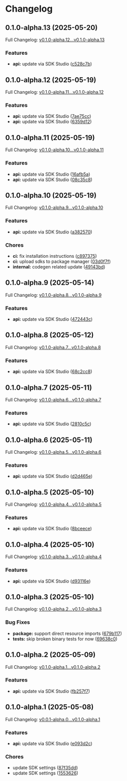# Changelog

## 0.1.0-alpha.13 (2025-05-20)

Full Changelog: [v0.1.0-alpha.12...v0.1.0-alpha.13](https://github.com/onkernel/kernel-python-sdk/compare/v0.1.0-alpha.12...v0.1.0-alpha.13)

### Features

* **api:** update via SDK Studio ([c528c7b](https://github.com/onkernel/kernel-python-sdk/commit/c528c7b45adac371fddfdc2792a435f814b03d67))

## 0.1.0-alpha.12 (2025-05-19)

Full Changelog: [v0.1.0-alpha.11...v0.1.0-alpha.12](https://github.com/onkernel/kernel-python-sdk/compare/v0.1.0-alpha.11...v0.1.0-alpha.12)

### Features

* **api:** update via SDK Studio ([7ae75cc](https://github.com/onkernel/kernel-python-sdk/commit/7ae75cc86e63a349ba4cd0d3e7a5e9814865766e))
* **api:** update via SDK Studio ([6359d12](https://github.com/onkernel/kernel-python-sdk/commit/6359d1225c4859929868fd58b67bbe00146951de))

## 0.1.0-alpha.11 (2025-05-19)

Full Changelog: [v0.1.0-alpha.10...v0.1.0-alpha.11](https://github.com/onkernel/kernel-python-sdk/compare/v0.1.0-alpha.10...v0.1.0-alpha.11)

### Features

* **api:** update via SDK Studio ([16afb5a](https://github.com/onkernel/kernel-python-sdk/commit/16afb5a7a1da33771aca73685dc32b0a1e90ce2d))
* **api:** update via SDK Studio ([08c35c8](https://github.com/onkernel/kernel-python-sdk/commit/08c35c8662ad34c76936c9dbeac7057a74e4a0df))

## 0.1.0-alpha.10 (2025-05-19)

Full Changelog: [v0.1.0-alpha.9...v0.1.0-alpha.10](https://github.com/onkernel/kernel-python-sdk/compare/v0.1.0-alpha.9...v0.1.0-alpha.10)

### Features

* **api:** update via SDK Studio ([a382570](https://github.com/onkernel/kernel-python-sdk/commit/a382570e96f3bae625cb176e746038fcdf0e8e73))


### Chores

* **ci:** fix installation instructions ([c897375](https://github.com/onkernel/kernel-python-sdk/commit/c8973750a1ae58f7c8eee588bbe874862dbbb46d))
* **ci:** upload sdks to package manager ([03d0f7f](https://github.com/onkernel/kernel-python-sdk/commit/03d0f7f19be9614f5a81bd5c31117febd68ec5e9))
* **internal:** codegen related update ([49143bd](https://github.com/onkernel/kernel-python-sdk/commit/49143bdcb6635ae79b1c4c5fddc9017d8d81b4d7))

## 0.1.0-alpha.9 (2025-05-14)

Full Changelog: [v0.1.0-alpha.8...v0.1.0-alpha.9](https://github.com/onkernel/kernel-python-sdk/compare/v0.1.0-alpha.8...v0.1.0-alpha.9)

### Features

* **api:** update via SDK Studio ([472443c](https://github.com/onkernel/kernel-python-sdk/commit/472443c0fc689a2a1e6e5177fc74ca78e556a0d6))

## 0.1.0-alpha.8 (2025-05-12)

Full Changelog: [v0.1.0-alpha.7...v0.1.0-alpha.8](https://github.com/onkernel/kernel-python-sdk/compare/v0.1.0-alpha.7...v0.1.0-alpha.8)

### Features

* **api:** update via SDK Studio ([68c2cc8](https://github.com/onkernel/kernel-python-sdk/commit/68c2cc821cf9c31f8e5e054ba69780cbba2449db))

## 0.1.0-alpha.7 (2025-05-11)

Full Changelog: [v0.1.0-alpha.6...v0.1.0-alpha.7](https://github.com/onkernel/kernel-python-sdk/compare/v0.1.0-alpha.6...v0.1.0-alpha.7)

### Features

* **api:** update via SDK Studio ([2810c5c](https://github.com/onkernel/kernel-python-sdk/commit/2810c5c0e0e0e89e03a00b27fb1d2ab355f3a8ff))

## 0.1.0-alpha.6 (2025-05-11)

Full Changelog: [v0.1.0-alpha.5...v0.1.0-alpha.6](https://github.com/onkernel/kernel-python-sdk/compare/v0.1.0-alpha.5...v0.1.0-alpha.6)

### Features

* **api:** update via SDK Studio ([d2d465e](https://github.com/onkernel/kernel-python-sdk/commit/d2d465ee112484eb9acd1b5f8714bc5650f2b4de))

## 0.1.0-alpha.5 (2025-05-10)

Full Changelog: [v0.1.0-alpha.4...v0.1.0-alpha.5](https://github.com/onkernel/kernel-python-sdk/compare/v0.1.0-alpha.4...v0.1.0-alpha.5)

### Features

* **api:** update via SDK Studio ([8bceece](https://github.com/onkernel/kernel-python-sdk/commit/8bceece9fb86d9dbc0446abd1018788ff4fbda80))

## 0.1.0-alpha.4 (2025-05-10)

Full Changelog: [v0.1.0-alpha.3...v0.1.0-alpha.4](https://github.com/onkernel/kernel-python-sdk/compare/v0.1.0-alpha.3...v0.1.0-alpha.4)

### Features

* **api:** update via SDK Studio ([d93116e](https://github.com/onkernel/kernel-python-sdk/commit/d93116e633eb9503647acfbe3e9769f33fdd19ed))

## 0.1.0-alpha.3 (2025-05-10)

Full Changelog: [v0.1.0-alpha.2...v0.1.0-alpha.3](https://github.com/onkernel/kernel-python-sdk/compare/v0.1.0-alpha.2...v0.1.0-alpha.3)

### Bug Fixes

* **package:** support direct resource imports ([679b117](https://github.com/onkernel/kernel-python-sdk/commit/679b11723a5699be2b6b50ccce2b84a88d1e0a7b))
* **tests:** skip broken binary tests for now ([69638c0](https://github.com/onkernel/kernel-python-sdk/commit/69638c0d0da19a74a91e182a209c3de06985e112))

## 0.1.0-alpha.2 (2025-05-09)

Full Changelog: [v0.1.0-alpha.1...v0.1.0-alpha.2](https://github.com/onkernel/kernel-python-sdk/compare/v0.1.0-alpha.1...v0.1.0-alpha.2)

### Features

* **api:** update via SDK Studio ([fb257f7](https://github.com/onkernel/kernel-python-sdk/commit/fb257f70bd5bb606766adc0f27e96b7a8d537680))

## 0.1.0-alpha.1 (2025-05-08)

Full Changelog: [v0.0.1-alpha.0...v0.1.0-alpha.1](https://github.com/onkernel/kernel-python-sdk/compare/v0.0.1-alpha.0...v0.1.0-alpha.1)

### Features

* **api:** update via SDK Studio ([e093d2c](https://github.com/onkernel/kernel-python-sdk/commit/e093d2cd1058d442533e4783184ae63ee7007230))


### Chores

* update SDK settings ([87f35dd](https://github.com/onkernel/kernel-python-sdk/commit/87f35dd263016821b8691906afea82ba45d68c99))
* update SDK settings ([1553626](https://github.com/onkernel/kernel-python-sdk/commit/1553626491d7fcffa12ca52e9e9b0d468ab8151a))

